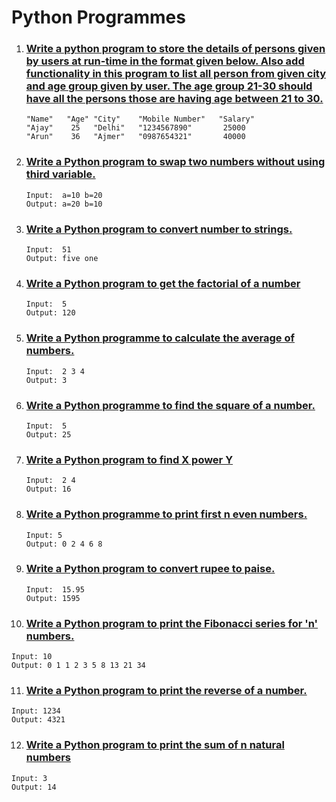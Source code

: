 # Python Programmes

1. ### [Write a python program to store the details of persons given by users at run-time in the format given below. Also add functionality in this program to list all person from given city and age group given by user. The age group 21-30 should have all the persons those are having age between 21 to 30.](./1-store-the-details-of-persons/)

   ```
   "Name"   "Age" "City"    "Mobile Number"   "Salary"
   "Ajay"    25   "Delhi"   "1234567890"       25000
   "Arun"    36   "Ajmer"   "0987654321"       40000
   ```

2. ### [Write a Python program to swap two numbers without using third variable.](./2-swap-two-numbers/)

   ```
   Input:  a=10 b=20
   Output: a=20 b=10
   ```

3. ### [Write a Python program to convert number to strings.](./3-number-to-string/)

   ```
   Input:  51
   Output: five one
   ```

4. ### [Write a Python program to get the factorial of a number](./4-factorial/)

   ```
   Input:  5
   Output: 120
   ```

5. ### [Write a Python programme to calculate the average of numbers.](./5-average-of-numbers/)

   ```
   Input:  2 3 4
   Output: 3
   ```

6. ### [Write a Python programme to find the square of a number.](./6-square-of-number/)

   ```
   Input:  5
   Output: 25
   ```

7. ### [Write a Python program to find X power Y](./7-X-power-Y/)

   ```
   Input:  2 4
   Output: 16
   ```

8. ### [Write a Python programme to print first n even numbers.](./8-print-even-numbers/)

   ```
   Input: 5
   Output: 0 2 4 6 8
   ```

9. ### [Write a Python program to convert rupee to paise.](./9-rupee-to-paise/)

   ```
   Input:  15.95
   Output: 1595
   ```

10. ### [Write a Python program to print the Fibonacci series for 'n' numbers.](./10-fibonnaci/)

   ```
   Input: 10
   Output: 0 1 1 2 3 5 8 13 21 34
   ```
   
11. ### [Write a Python program to print the reverse of a number.](./11-reverse-of-a-number/)

   ```
   Input: 1234
   Output: 4321
   ```
12. ### [Write a Python program to print the sum of n natural numbers](./12-sum-of-square)

   ```
   Input: 3
   Output: 14
   ```
